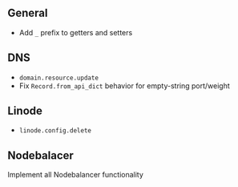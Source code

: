 General
-----

* Add `_` prefix to getters and setters

DNS
-----

* `domain.resource.update`
* Fix `Record.from_api_dict` behavior for empty-string port/weight

Linode
-----

* `linode.config.delete`

Nodebalacer
-----

Implement all Nodebalancer functionality

